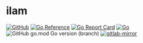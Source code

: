 # ilam

[![GitHub](https://img.shields.io/github/license/itsabgr/ilam)](https://github.com/itsabgr/ilam/blob/master/LICENSE)
[![Go Reference](https://pkg.go.dev/badge/github.com/itsabgr/ilam.svg)](https://pkg.go.dev/github.com/itsabgr/ilam)
[![Go Report Card](https://goreportcard.com/badge/github.com/itsabgr/ilam)](https://goreportcard.com/report/github.com/itsabgr/ilam)
[![Go](https://github.com/itsabgr/ilam/actions/workflows/go.yml/badge.svg?branch=master&event=push)](https://github.com/itsabgr/ilam/actions/workflows/go.yml)
![GitHub go.mod Go version (branch)](https://img.shields.io/github/go-mod/go-version/itsabgr/ilam/master)
[![gitlab-mirror](https://github.com/itsabgr/ilam/actions/workflows/gitlab-mirror.yml/badge.svg)](https://github.com/itsabgr/ilam/actions/workflows/gitlab-mirror.yml)
